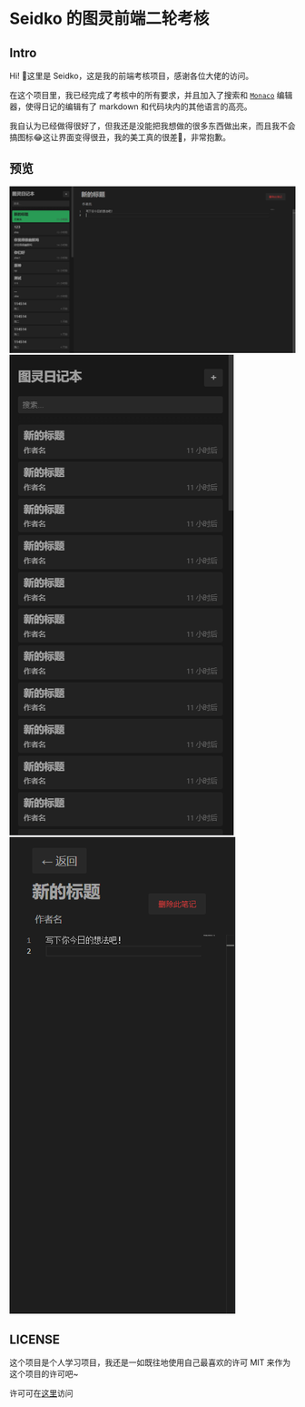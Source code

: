 # Seidko 的图灵前端二轮考核

## Intro

Hi! 👋这里是 Seidko，这是我的前端考核项目，感谢各位大佬的访问。

在这个项目里，我已经完成了考核中的所有要求，并且加入了搜索和 [`Monaco`](https://github.com/microsoft/monaco-editor) 编辑器，使得日记的编辑有了 markdown 和代码块内的其他语言的高亮。

我自认为已经做得很好了，但我还是没能把我想做的很多东西做出来，而且我不会搞图标😂这让界面变得很丑，我的美工真的很差🙏，非常抱歉。

## 预览
![preview1](./docs/images/preview1.png)
![preview2](./docs/images/preview2.png)
![preview3](./docs/images/preview3.png)

## LICENSE

这个项目是个人学习项目，我还是一如既往地使用自己最喜欢的许可 MIT 来作为这个项目的许可吧~

许可可在[这里](./LICENSE)访问